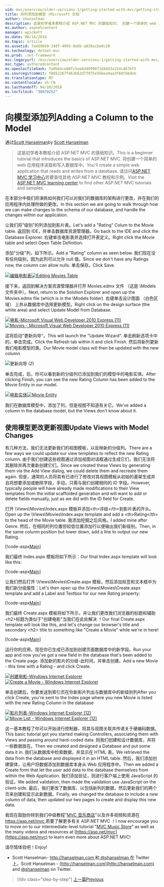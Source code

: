```yaml
---
uid: mvc/overview/older-versions-1/getting-started-with-mvc/getting-started-with-mvc-part8
title: 将列添加到模型 |Microsoft 文档
author: shanselman
description: 这是初学者本教程介绍 ASP.NET MVC 的基础知识。 创建一个简单的 web 应用程序读取和写入数据库中。
ms.author: aspnetcontent
manager: wpickett
ms.date: 08/14/2010
ms.topic: article
ms.assetid: 7ae696b9-348f-4993-8ebb-a838acbe0c28
ms.technology: dotnet-mvc
ms.prod: .net-framework
msc.legacyurl: /mvc/overview/older-versions-1/getting-started-with-mvc/getting-started-with-mvc-part8
msc.type: authoredcontent
ms.openlocfilehash: 7a0b64ce00fc5ee6d49990f1d4d93a154c467bf5
ms.sourcegitcommit: f8852267f463b62d7f975e56bea9aa3f68fbbdeb
ms.translationtype: MT
ms.contentlocale: zh-CN
ms.lasthandoff: 04/10/2018
ms.locfileid: "30879252"
---
```

<a name="adding-a-column-to-the-model"></a><span data-ttu-id="da2bf-104">向模型添加列</span><span class="sxs-lookup"><span data-stu-id="da2bf-104">Adding a Column to the Model</span></span>
====================
<span data-ttu-id="da2bf-105">通过[Scott Hanselman](https://github.com/shanselman)</span><span class="sxs-lookup"><span data-stu-id="da2bf-105">by [Scott Hanselman](https://github.com/shanselman)</span></span>

> <span data-ttu-id="da2bf-106">这是初学者本教程介绍 ASP.NET MVC 的基础知识。</span><span class="sxs-lookup"><span data-stu-id="da2bf-106">This is a beginner tutorial that introduces the basics of ASP.NET MVC.</span></span> <span data-ttu-id="da2bf-107">将创建一个简单的 web 应用程序读取和写入数据库中。</span><span class="sxs-lookup"><span data-stu-id="da2bf-107">You'll create a simple web application that reads and writes from a database.</span></span> <span data-ttu-id="da2bf-108">请访问[ASP.NET MVC 学习中心](../../../index.md)若要查找其他 ASP.NET MVC 教程和示例。</span><span class="sxs-lookup"><span data-stu-id="da2bf-108">Visit the [ASP.NET MVC learning center](../../../index.md) to find other ASP.NET MVC tutorials and samples.</span></span>


<span data-ttu-id="da2bf-109">在本部分中我们将演练如何我们可以对我们的数据库的架构进行更改，并在我们的应用程序内处理所做的更改。</span><span class="sxs-lookup"><span data-stu-id="da2bf-109">In this section we are going to walk through how we can make changes to the schema of our database, and handle the changes within our application.</span></span>

<span data-ttu-id="da2bf-110">让我们将"级别"的列添加到影片表。</span><span class="sxs-lookup"><span data-stu-id="da2bf-110">Let's add a "Rating" Colum to the Movie table.</span></span> <span data-ttu-id="da2bf-111">返回到 IDE，并单击数据库资源管理器。</span><span class="sxs-lookup"><span data-stu-id="da2bf-111">Go back to the IDE and click the Database Explorer.</span></span> <span data-ttu-id="da2bf-112">右键单击电影表并选择打开表定义。</span><span class="sxs-lookup"><span data-stu-id="da2bf-112">Right click the Movie table and select Open Table Definition.</span></span>

<span data-ttu-id="da2bf-113">添加"分级"列，如下所示。</span><span class="sxs-lookup"><span data-stu-id="da2bf-113">Add a "Rating" column as seen below.</span></span> <span data-ttu-id="da2bf-114">我们现在没有任何级别，因为此列可以允许 null 值。</span><span class="sxs-lookup"><span data-stu-id="da2bf-114">Since we don't have any Ratings now, the column can allow nulls.</span></span> <span data-ttu-id="da2bf-115">单击保存。</span><span class="sxs-lookup"><span data-stu-id="da2bf-115">Click Save.</span></span>

<span data-ttu-id="da2bf-116">[![编辑电影表](getting-started-with-mvc-part8/_static/image2.png)](getting-started-with-mvc-part8/_static/image1.png)</span><span class="sxs-lookup"><span data-stu-id="da2bf-116">[![Editing Movies Table](getting-started-with-mvc-part8/_static/image2.png)](getting-started-with-mvc-part8/_static/image1.png)</span></span>

<span data-ttu-id="da2bf-117">接下来，返回到解决方案资源管理器并打开 Movies.edmx 文件 （这是 \Models 文件夹中）。</span><span class="sxs-lookup"><span data-stu-id="da2bf-117">Next, return to the Solution Explorer and open up the Movies.edmx file (which is in the \Models folder).</span></span> <span data-ttu-id="da2bf-118">右键单击设计图面 （白色区域） 上并从数据库中选择更新模型。</span><span class="sxs-lookup"><span data-stu-id="da2bf-118">Right click on the design surface (the white area) and select Update Model from Database.</span></span>

<span data-ttu-id="da2bf-119">[![电影-Microsoft Visual Web Developer 2010 Express (11)](getting-started-with-mvc-part8/_static/image4.png)](getting-started-with-mvc-part8/_static/image3.png)</span><span class="sxs-lookup"><span data-stu-id="da2bf-119">[![Movies - Microsoft Visual Web Developer 2010 Express (11)](getting-started-with-mvc-part8/_static/image4.png)](getting-started-with-mvc-part8/_static/image3.png)</span></span>

<span data-ttu-id="da2bf-120">这将启动"更新向导"。</span><span class="sxs-lookup"><span data-stu-id="da2bf-120">This will launch the "Update Wizard".</span></span> <span data-ttu-id="da2bf-121">单击刷新选项卡中的，单击完成。</span><span class="sxs-lookup"><span data-stu-id="da2bf-121">Click the Refresh tab within it and click Finish.</span></span> <span data-ttu-id="da2bf-122">然后将新列更新我们电影模型的类。</span><span class="sxs-lookup"><span data-stu-id="da2bf-122">Our Movie model class will then be updated with the new column.</span></span>

![更新向导 (2)](getting-started-with-mvc-part8/_static/image5.png)

<span data-ttu-id="da2bf-124">单击完成，后，你可以看到新的分级列已添加到我们的模型中的电影实体。</span><span class="sxs-lookup"><span data-stu-id="da2bf-124">After clicking Finish, you can see the new Rating Column has been added to the Movie Entity in our model.</span></span>

<span data-ttu-id="da2bf-125">[![电影实体](getting-started-with-mvc-part8/_static/image7.png)](getting-started-with-mvc-part8/_static/image6.png)</span><span class="sxs-lookup"><span data-stu-id="da2bf-125">[![Movie Entity](getting-started-with-mvc-part8/_static/image7.png)](getting-started-with-mvc-part8/_static/image6.png)</span></span>

<span data-ttu-id="da2bf-126">我们在数据库模型中，添加了列，但是视图不知道有关它。</span><span class="sxs-lookup"><span data-stu-id="da2bf-126">We've added a column in the database model, but the Views don't know about it.</span></span>

## <a name="update-views-with-model-changes"></a><span data-ttu-id="da2bf-127">使用模型更改更新视图</span><span class="sxs-lookup"><span data-stu-id="da2bf-127">Update Views with Model Changes</span></span>

<span data-ttu-id="da2bf-128">有几种方法，我们无法更新我们的视图模板，以反映新的分级列。</span><span class="sxs-lookup"><span data-stu-id="da2bf-128">There are a few ways we could update our view templates to reflect the new Rating column.</span></span> <span data-ttu-id="da2bf-129">由于我们创建这些视图通过添加视图对话框通过生成它们，我们无法将其删除并再次重新创建它们。</span><span class="sxs-lookup"><span data-stu-id="da2bf-129">Since we created these Views by generating them via the Add View dialog, we could delete them and recreate them again.</span></span> <span data-ttu-id="da2bf-130">但是，通常的人员将具有已进行了修改对其视图模板从初始的基架生成并且将想要添加或删除字段，手动，只需与我们创建相同的 ID 字段。</span><span class="sxs-lookup"><span data-stu-id="da2bf-130">However, typically people will have already made modifications to their View templates from the initial scaffolded generation and will want to add or delete fields manually, just as we did with the ID field for Create.</span></span>

<span data-ttu-id="da2bf-131">打开 \Views\Movies\Index.aspx 模板并添加&lt;th&gt;评级&lt;/th&gt;到影片表的开头。</span><span class="sxs-lookup"><span data-stu-id="da2bf-131">Open up the \Views\Movies\Index.aspx template and add a &lt;th&gt;Rating&lt;/th&gt; to the head of the Movie table.</span></span> <span data-ttu-id="da2bf-132">我添加挖掘之后风格。</span><span class="sxs-lookup"><span data-stu-id="da2bf-132">I added mine after Genre.</span></span> <span data-ttu-id="da2bf-133">然后，在相同的列位置但较低位置添加行以便输出我们新级别。</span><span class="sxs-lookup"><span data-stu-id="da2bf-133">Then, in the same column position but lower down, add a line to output our new Rating.</span></span>

[!code-aspx[Main](getting-started-with-mvc-part8/samples/sample1.aspx)]

<span data-ttu-id="da2bf-134">我们最终 Index.aspx 模板将如下所示：</span><span class="sxs-lookup"><span data-stu-id="da2bf-134">Our final Index.aspx template will look like this:</span></span>

[!code-aspx[Main](getting-started-with-mvc-part8/samples/sample2.aspx)]

<span data-ttu-id="da2bf-135">让我们然后打开 \Views\Movies\Create.aspx 模板，然后添加标签和文本框中为我们新分级属性：</span><span class="sxs-lookup"><span data-stu-id="da2bf-135">Let's then open up the \Views\Movies\Create.aspx template and add a Label and Textbox for our new Rating property:</span></span>

[!code-aspx[Main](getting-started-with-mvc-part8/samples/sample3.aspx)]

<span data-ttu-id="da2bf-136">我们最终 Create.aspx 模板将如下所示，并让我们更改我们浏览器的标题和辅助&lt;h2&gt;标题为类似于"创建电影"当我们在此处解决 ！</span><span class="sxs-lookup"><span data-stu-id="da2bf-136">Our final Create.aspx template will look like this, and let's change our browser's title and secondary &lt;h2&gt; title to something like "Create a Movie" while we're in here!</span></span>

[!code-aspx[Main](getting-started-with-mvc-part8/samples/sample4.aspx)]

<span data-ttu-id="da2bf-137">运行你的应用，现在你已生成已添加到创建页面数据库中的新字段。</span><span class="sxs-lookup"><span data-stu-id="da2bf-137">Run your app and now you've got a new field in the database that's been added to the Create page.</span></span> <span data-ttu-id="da2bf-138">添加新的影片的分级-此时间，并单击创建。</span><span class="sxs-lookup"><span data-stu-id="da2bf-138">Add a new Movie - this time with a Rating - and click Create.</span></span>

<span data-ttu-id="da2bf-139">[![创建电影-Windows Internet Explorer](getting-started-with-mvc-part8/_static/image9.png)](getting-started-with-mvc-part8/_static/image8.png)</span><span class="sxs-lookup"><span data-stu-id="da2bf-139">[![Create a Movie - Windows Internet Explorer](getting-started-with-mvc-part8/_static/image9.png)](getting-started-with-mvc-part8/_static/image8.png)</span></span>

<span data-ttu-id="da2bf-140">单击创建后，你要发送到索引页在你新影片列出与数据库中的新级别列</span><span class="sxs-lookup"><span data-stu-id="da2bf-140">After you click Create, you're sent to the Index page where you new Movie is listed with the new Rating Column in the database</span></span>

<span data-ttu-id="da2bf-141">[![影片列表-Windows Internet Explorer (12)](getting-started-with-mvc-part8/_static/image11.png)](getting-started-with-mvc-part8/_static/image10.png)</span><span class="sxs-lookup"><span data-stu-id="da2bf-141">[![Movie List - Windows Internet Explorer (12)](getting-started-with-mvc-part8/_static/image11.png)](getting-started-with-mvc-part8/_static/image10.png)</span></span>

<span data-ttu-id="da2bf-142">这一基本教程了你可以开始进行控制器，将其与视图关联并传递关于硬编码数据。</span><span class="sxs-lookup"><span data-stu-id="da2bf-142">This basic tutorial got you started making Controllers, associating them with Views and passing around hard-coded data.</span></span> <span data-ttu-id="da2bf-143">则我们创建和设计数据库，并将一些数据放在。</span><span class="sxs-lookup"><span data-stu-id="da2bf-143">Then we created and designed a Database and put some data it in.</span></span> <span data-ttu-id="da2bf-144">我们从数据库中检索数据，并显示在 HTML 表。</span><span class="sxs-lookup"><span data-stu-id="da2bf-144">We retrieved the data from the database and displayed it in an HTML table.</span></span> <span data-ttu-id="da2bf-145">然后，我们添加创建窗体，让用户将数据添加到数据库本身从 Web 应用程序中。</span><span class="sxs-lookup"><span data-stu-id="da2bf-145">Then we added a Create form that let the user add data to the database themselves from within the Web Application.</span></span> <span data-ttu-id="da2bf-146">我们添加验证，则进行客户端上使用 JavaScript 的验证。</span><span class="sxs-lookup"><span data-stu-id="da2bf-146">We added validation, then made the validation use JavaScript on the client-side.</span></span> <span data-ttu-id="da2bf-147">最后，我们更改了数据库，以包括新列的数据，然后更新我们的两个页来创建和显示此新数据。</span><span class="sxs-lookup"><span data-stu-id="da2bf-147">Finally, we changed the database to include a new column of data, then updated our two pages to create and display this new data.</span></span>

<span data-ttu-id="da2bf-148">我现在鼓励你转到我们中级教程"[MVC 音乐商店](../../older-versions/mvc-music-store/mvc-music-store-part-1.md)"以及许多视频和资源在[ https://asp.net/mvc ](https://asp.net/mvc)若要了解更多有关 ASP.NET MVC ！</span><span class="sxs-lookup"><span data-stu-id="da2bf-148">I now encourage you to move on to our intermediate-level tutorial "[MVC Music Store](../../older-versions/mvc-music-store/mvc-music-store-part-1.md)" as well as the many videos and resources at [https://asp.net/mvc](https://asp.net/mvc) to learn even more about ASP.NET MVC!</span></span>

<span data-ttu-id="da2bf-149">请尽情体验吧！</span><span class="sxs-lookup"><span data-stu-id="da2bf-149">Enjoy!</span></span>

- <span data-ttu-id="da2bf-150">Scott Hanselman- [ http://hanselman.com ](http://hanselman.com)和[ @shanselman ](http://twitter.com/shanselman)在 Twitter 上。</span><span class="sxs-lookup"><span data-stu-id="da2bf-150">Scott Hanselman - [http://hanselman.com](http://hanselman.com) and [@shanselman](http://twitter.com/shanselman) on Twitter.</span></span>

> [!div class="step-by-step"]
> [<span data-ttu-id="da2bf-151">上一篇</span><span class="sxs-lookup"><span data-stu-id="da2bf-151">Previous</span></span>](getting-started-with-mvc-part7.md)
